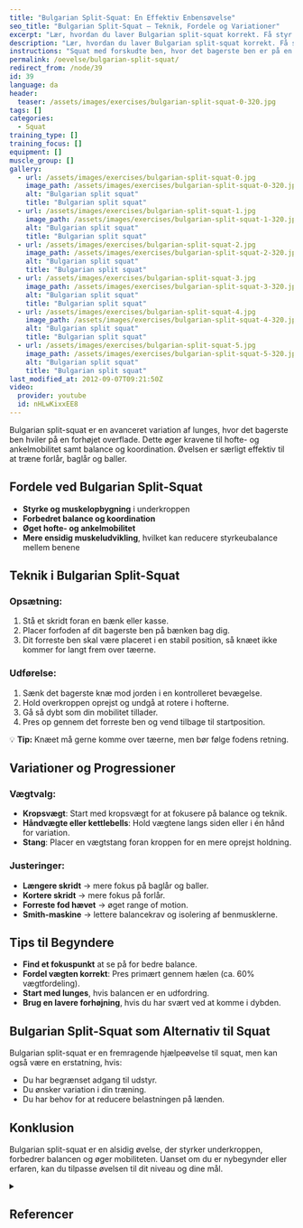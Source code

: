```yaml
---
title: "Bulgarian Split-Squat: En Effektiv Enbensøvelse"
seo_title: "Bulgarian Split-Squat – Teknik, Fordele og Variationer"
excerpt: "Lær, hvordan du laver Bulgarian split-squat korrekt. Få styr på teknikken, fordelene og variationerne, der styrker ben og baller effektivt."
description: "Lær, hvordan du laver Bulgarian split-squat korrekt. Få styr på teknikken, fordelene og variationerne, der styrker ben og baller effektivt."
instructions: "Squat med forskudte ben, hvor det bagerste ben er på en bænk. Evt. med håndvægte i hænderne."
permalink: /oevelse/bulgarian-split-squat/
redirect_from: /node/39
id: 39
language: da
header:
  teaser: /assets/images/exercises/bulgarian-split-squat-0-320.jpg
tags: []
categories:
  - Squat
training_type: []
training_focus: []
equipment: []
muscle_group: []
gallery:
  - url: /assets/images/exercises/bulgarian-split-squat-0.jpg
    image_path: /assets/images/exercises/bulgarian-split-squat-0-320.jpg
    alt: "Bulgarian split squat"
    title: "Bulgarian split squat"
  - url: /assets/images/exercises/bulgarian-split-squat-1.jpg
    image_path: /assets/images/exercises/bulgarian-split-squat-1-320.jpg
    alt: "Bulgarian split squat"
    title: "Bulgarian split squat"
  - url: /assets/images/exercises/bulgarian-split-squat-2.jpg
    image_path: /assets/images/exercises/bulgarian-split-squat-2-320.jpg
    alt: "Bulgarian split squat"
    title: "Bulgarian split squat"
  - url: /assets/images/exercises/bulgarian-split-squat-3.jpg
    image_path: /assets/images/exercises/bulgarian-split-squat-3-320.jpg
    alt: "Bulgarian split squat"
    title: "Bulgarian split squat"
  - url: /assets/images/exercises/bulgarian-split-squat-4.jpg
    image_path: /assets/images/exercises/bulgarian-split-squat-4-320.jpg
    alt: "Bulgarian split squat"
    title: "Bulgarian split squat"
  - url: /assets/images/exercises/bulgarian-split-squat-5.jpg
    image_path: /assets/images/exercises/bulgarian-split-squat-5-320.jpg
    alt: "Bulgarian split squat"
    title: "Bulgarian split squat"
last_modified_at: 2012-09-07T09:21:50Z
video:
  provider: youtube
  id: nHLwKixxEE8
---
```


Bulgarian split-squat er en avanceret variation af lunges, hvor det bagerste ben hviler på en forhøjet overflade. Dette øger kravene til hofte- og ankelmobilitet samt balance og koordination. Øvelsen er særligt effektiv til at træne forlår, baglår og baller.

## Fordele ved Bulgarian Split-Squat

- **Styrke og muskelopbygning** i underkroppen
- **Forbedret balance og koordination**
- **Øget hofte- og ankelmobilitet**
- **Mere ensidig muskeludvikling**, hvilket kan reducere styrkeubalance mellem benene

## Teknik i Bulgarian Split-Squat

### Opsætning:

1. Stå et skridt foran en bænk eller kasse.
2. Placer forfoden af dit bagerste ben på bænken bag dig.
3. Dit forreste ben skal være placeret i en stabil position, så knæet ikke kommer for langt frem over tæerne.

### Udførelse:

1. Sænk det bagerste knæ mod jorden i en kontrolleret bevægelse.
2. Hold overkroppen oprejst og undgå at rotere i hofterne.
3. Gå så dybt som din mobilitet tillader.
4. Pres op gennem det forreste ben og vend tilbage til startposition.

💡 **Tip:** Knæet må gerne komme over tæerne, men bør følge fodens retning.

## Variationer og Progressioner

### Vægtvalg:
- **Kropsvægt**: Start med kropsvægt for at fokusere på balance og teknik.
- **Håndvægte eller kettlebells**: Hold vægtene langs siden eller i én hånd for variation.
- **Stang**: Placer en vægtstang foran kroppen for en mere oprejst holdning.

### Justeringer:

- **Længere skridt** → mere fokus på baglår og baller.
- **Kortere skridt** → mere fokus på forlår.
- **Forreste fod hævet** → øget range of motion.
- **Smith-maskine** → lettere balancekrav og isolering af benmusklerne.

## Tips til Begyndere

- **Find et fokuspunkt** at se på for bedre balance.
- **Fordel vægten korrekt**: Pres primært gennem hælen (ca. 60% vægtfordeling).
- **Start med lunges**, hvis balancen er en udfordring.
- **Brug en lavere forhøjning**, hvis du har svært ved at komme i dybden.

## Bulgarian Split-Squat som Alternativ til Squat

Bulgarian split-squat er en fremragende hjælpeøvelse til squat, men kan også være en erstatning, hvis:

- Du har begrænset adgang til udstyr.
- Du ønsker variation i din træning.
- Du har behov for at reducere belastningen på lænden.

## Konklusion

Bulgarian split-squat er en alsidig øvelse, der styrker underkroppen, forbedrer balancen og øger mobiliteten. Uanset om du er nybegynder eller erfaren, kan du tilpasse øvelsen til dit niveau og dine mål.

<details markdown="1" class="references">
  <summary><h2 id="references">Referencer</h2></summary> 

- Andersen, V. et al. (2014). *Muscle activation and strength in squat and Bulgarian squat on stable and unstable surface.* Int J Sports Med, 35(14), 1196-1202.
- Mausehund, L. et al. (2019). *Muscle activation in unilateral barbell exercises: Implications for strength training and rehabilitation.* J Strength Cond Res, 33, S85-S94.
- Mackey, E. R. & Riemann, B. L. (2021). *Biomechanical Differences Between the Bulgarian Split-Squat and Back Squat.* Int J Exerc Sci, 14(1), 533–543.
</details>